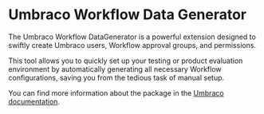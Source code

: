 # Umbraco Workflow Data Generator

The Umbraco Workflow DataGenerator is a powerful extension designed to swiftly create Umbraco users, Workflow approval groups, and permissions.

This tool allows you to quickly set up your testing or product evaluation environment by automatically generating all necessary Workflow configurations, saving you from the tedious task of manual setup.

You can find more information about the package in the [Umbraco documentation](https://docs.umbraco.com/umbraco-workflow/data-generator/data-generator).

